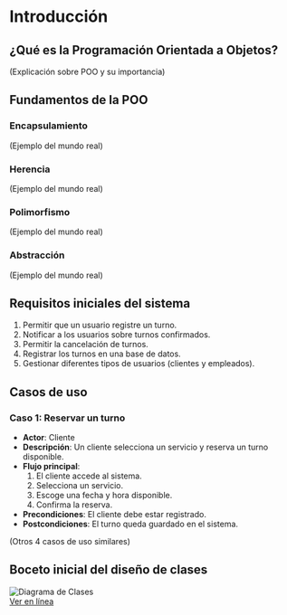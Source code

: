 # Introducción  

## ¿Qué es la Programación Orientada a Objetos?  
(Explicación sobre POO y su importancia)  

## Fundamentos de la POO  
### Encapsulamiento  
(Ejemplo del mundo real)  
### Herencia  
(Ejemplo del mundo real)  
### Polimorfismo  
(Ejemplo del mundo real)  
### Abstracción  
(Ejemplo del mundo real)  

## Requisitos iniciales del sistema  
1. Permitir que un usuario registre un turno.  
2. Notificar a los usuarios sobre turnos confirmados.  
3. Permitir la cancelación de turnos.  
4. Registrar los turnos en una base de datos.  
5. Gestionar diferentes tipos de usuarios (clientes y empleados).  

## Casos de uso  
### **Caso 1: Reservar un turno**  
- **Actor**: Cliente  
- **Descripción**: Un cliente selecciona un servicio y reserva un turno disponible.  
- **Flujo principal**:  
  1. El cliente accede al sistema.  
  2. Selecciona un servicio.  
  3. Escoge una fecha y hora disponible.  
  4. Confirma la reserva.  
- **Precondiciones**: El cliente debe estar registrado.  
- **Postcondiciones**: El turno queda guardado en el sistema.  

(Otros 4 casos de uso similares)  

## Boceto inicial del diseño de clases  
![Diagrama de Clases](ruta-de-la-imagen.png)  
[Ver en línea](https://enlace-a-la-imagen.com)  
